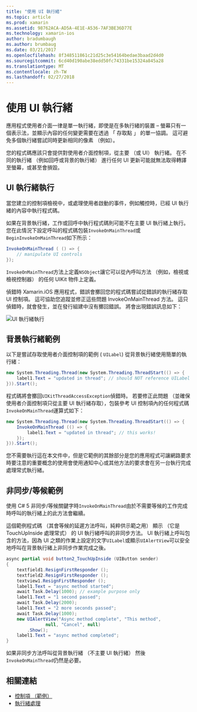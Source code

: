 ```yaml
---
title: "使用 UI 執行緒"
ms.topic: article
ms.prod: xamarin
ms.assetid: 98762ACA-AD5A-4E1E-A536-7AF3BE36D77E
ms.technology: xamarin-ios
author: bradumbaugh
ms.author: brumbaug
ms.date: 03/21/2017
ms.openlocfilehash: 8f348511861c21d25c3e54164bedae3baad2d4d0
ms.sourcegitcommit: 6cd40d190abe38edd50fc74331be15324a845a28
ms.translationtype: MT
ms.contentlocale: zh-TW
ms.lasthandoff: 02/27/2018
---
```

# <a name="working-with-the-ui-thread"></a>使用 UI 執行緒

應用程式使用者介面一律是單一執行緒，即使是在多執行緒的裝置 – 螢幕只有一個表示法，並顯示內容的任何變更需要在透過 「 存取點 」 的單一協調。 這可避免多個執行緒嘗試同時更新相同的像素 （例如）。

您的程式碼應該只會提供對使用者介面控制項，從主要 （或 UI） 執行緒。 在不同的執行緒 （例如回呼或背景的執行緒） 進行任何 UI 更新可能就無法取得轉譯至螢幕，或甚至會損毀。

## <a name="ui-thread-execution"></a>UI 執行緒執行

當您建立的控制項檢視中，或處理使用者啟動的事件，例如觸控時，已經 UI 執行緒的內容中執行程式碼。

如果在背景執行緒，工作或回呼中執行程式碼則可能不在主要 UI 執行緒上執行。 您在此情況下設定呼叫的程式碼包裝`InvokeOnMainThread`或`BeginInvokeOnMainThread`如下所示：

```csharp
InvokeOnMainThread ( () => {
    // manipulate UI controls
});
```

`InvokeOnMainThread`方法上定義`NSObject`讓它可以從內呼叫方法 （例如，檢視或檢視控制器） 的任何 UIKit 物件上定義。

偵錯時 Xamarin.iOS 應用程式，錯誤會擲回您的程式碼嘗試從錯誤的執行緒存取 UI 控制項。 這可協助您追蹤並修正這些問題 InvokeOnMainThread 方法。 這只偵錯時，就會發生，並在發行組建中沒有擲回錯誤。 將會出現錯誤訊息如下：

 ![](ui-thread-images/image10.png "UI 執行緒執行")

 <a name="Background_Thread_Example" />


## <a name="background-thread-example"></a>背景執行緒範例

以下是嘗試存取使用者介面控制項的範例 ( `UILabel`) 從背景執行緒使用簡單的執行緒：

```csharp
new System.Threading.Thread(new System.Threading.ThreadStart(() => {
    label1.Text = "updated in thread"; // should NOT reference UILabel on background thread!
})).Start();
```

程式碼將會擲回`UIKitThreadAccessException`偵錯時。 若要修正此問題 （並確保使用者介面控制項只從主要 UI 執行緒存取），包裝參考 UI 控制項內的任何程式碼`InvokeOnMainThread`運算式如下：

```csharp
new System.Threading.Thread(new System.Threading.ThreadStart(() => {
    InvokeOnMainThread (() => {
        label1.Text = "updated in thread"; // this works!
    });
})).Start();
```

您不需要執行這在本文件中，但是它範例的其餘部分是您的應用程式可讓網路要求時要注意的重要概念的使用會使用通知中心或其他方法的要求會在另一台執行完成處理常式執行緒。

 <a name="Async_Await_Example" />


## <a name="asyncawait-example"></a>非同步/等候範例

使用 C# 5 非同步/等候關鍵字時`InvokeOnMainThread`由於不需要等候的工作完成時呼叫的執行緒上的此方法會繼續。

這個範例程式碼 （其會等候的延遲方法呼叫，純粹供示範之用） 顯示 （它是 TouchUpInside 處理常式） 的 UI 執行緒呼叫的非同步方法。 UI 執行緒上呼叫包含的方法，因為 UI 之類的作業上設定的文字`UILabel`或顯示`UIAlertView`可以安全地呼叫在背景執行緒上非同步作業完成之後。

```csharp
async partial void button2_TouchUpInside (UIButton sender)
{
    textfield1.ResignFirstResponder ();
    textfield2.ResignFirstResponder ();
    textview1.ResignFirstResponder ();
    label1.Text = "async method started";
    await Task.Delay(1000); // example purpose only
    label1.Text = "1 second passed";
    await Task.Delay(2000);
    label1.Text = "2 more seconds passed";
    await Task.Delay(1000);
    new UIAlertView("Async method complete", "This method", 
               null, "Cancel", null)
        .Show();
    label1.Text = "async method completed";
}
```

如果非同步方法呼叫從背景執行緒 （不主要 UI 執行緒） 然後`InvokeOnMainThread`仍然是必要。


## <a name="related-links"></a>相關連結

- [控制項 （範例）](https://developer.xamarin.com/samples/Controls/)
- [執行緒處理](~/ios/app-fundamentals/threading.md)
